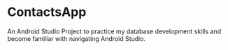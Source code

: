 # ContactsApp

An Android Studio Project to practice my database development skills and become familiar with navigating Android Studio. 
